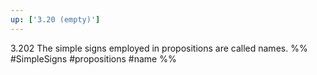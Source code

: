 ```yaml
---
up: ['3.20 (empty)']
---
```

3.202 The simple signs employed in propositions are called names.
%%
#SimpleSigns #propositions #name %%
